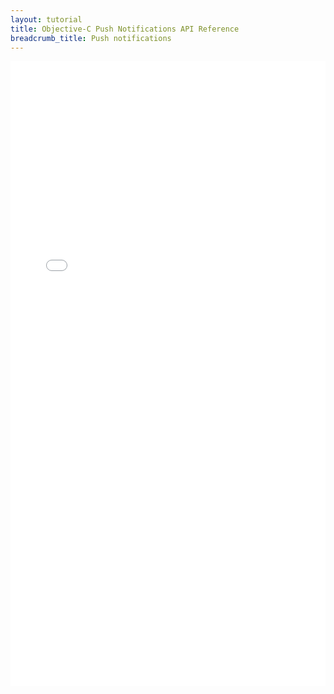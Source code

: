 ```yaml
---
layout: tutorial
title: Objective-C Push Notifications API Reference
breadcrumb_title: Push notifications
---
```

<!-- NLS_CHARSET=UTF-8 -->
<iframe width="100%" height="1000px" frameBorder="0" src="../../../../../../../../../api-ref/push-ios-n-objc-apidoc/html/refobjc-mfp-push-ios-native/html/index.html"></iframe>
